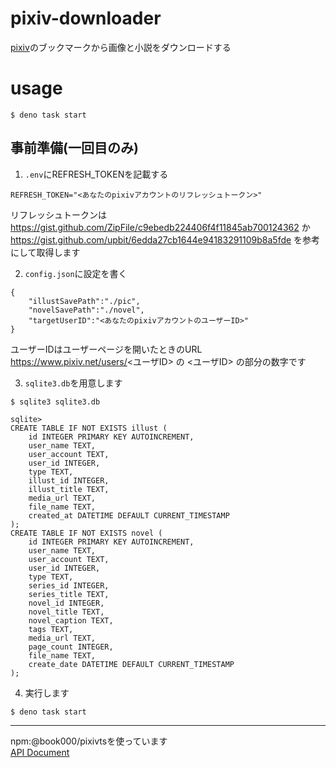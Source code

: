 # pixiv-downloader
[pixiv](https://www.pixiv.net/)のブックマークから画像と小説をダウンロードする

# usage
```
$ deno task start
```
## 事前準備(一回目のみ)
1. `.env`にREFRESH_TOKENを記載する  
```
REFRESH_TOKEN="<あなたのpixivアカウントのリフレッシュトークン>"
```
リフレッシュトークンは https://gist.github.com/ZipFile/c9ebedb224406f4f11845ab700124362 か https://gist.github.com/upbit/6edda27cb1644e94183291109b8a5fde を参考にして取得します

2. `config.json`に設定を書く
```
{
    "illustSavePath":"./pic",
    "novelSavePath":"./novel",
    "targetUserID":"<あなたのpixivアカウントのユーザーID>"
}
```
ユーザーIDはユーザーページを開いたときのURL https://www.pixiv.net/users/<ユーザID> の <ユーザID> の部分の数字です

3. `sqlite3.db`を用意します
```
$ sqlite3 sqlite3.db

sqlite>
CREATE TABLE IF NOT EXISTS illust (
    id INTEGER PRIMARY KEY AUTOINCREMENT,
    user_name TEXT,
    user_account TEXT,
    user_id INTEGER,
    type TEXT,
    illust_id INTEGER,
    illust_title TEXT,
    media_url TEXT,
    file_name TEXT,
    created_at DATETIME DEFAULT CURRENT_TIMESTAMP
);
CREATE TABLE IF NOT EXISTS novel (
    id INTEGER PRIMARY KEY AUTOINCREMENT,
    user_name TEXT,
    user_account TEXT,
    user_id INTEGER,
    type TEXT,
    series_id INTEGER,
    series_title TEXT,
    novel_id INTEGER,
    novel_title TEXT,
    novel_caption TEXT,
    tags TEXT,
    media_url TEXT,
    page_count INTEGER,
    file_name TEXT,
    create_date DATETIME DEFAULT CURRENT_TIMESTAMP
);
```
4. 実行します
```
$ deno task start
```

---
npm:@book000/pixivtsを使っています  
[API Document](https://book000.github.io/pixivts/index.html)